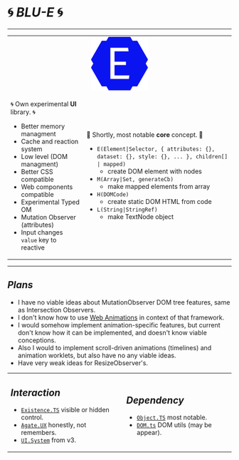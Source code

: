 # 🌀 *BLU-E* 🌀

---

<table>
<tr>
<td align="center" colspan="2">
<img width="128" alt="Logo" src="./logo/logo-0.png"/>
</td>
</tr>
<tr>
<td>

🌀 Own experimental **UI** library. 🌀

- Better memory managment
- Cache and reaction system
- Low level (DOM managment)
- Better CSS compatible
- Web components compatible
- Experimental Typed OM
- Mutation Observer (attributes)
- Input changes `value` key to reactive

</td>
<td>

🔌 Shortly, most notable **core** concept. 🔌

- `E(Element|Selector, { attributes: {}, dataset: {}, style: {}, ... }, children[] | mapped)`
   - create DOM element with nodes
- `M(Array|Set, generateCb)`
   - make mapped elements from array
- `H(DOMCode)`
   - create static DOM HTML from code
- `L(String|StringRef)`
   - make TextNode object

</td>
</tr>
</table>

---

## *Plans*

- I have no viable ideas about MutationObserver DOM tree features, same as Intersection Observers.
- I don't know how to use [Web Animations](https://developer.mozilla.org/en-US/docs/Web/API/Web_Animations_API) in context of that framework.
- I would somehow implement animation-specific features, but current don't know how it can be implemented, and doesn't know viable conceptions.
- Also I would to implement scroll-driven animations (timelines) and animation worklets, but also have no any viable ideas.
- Have very weak ideas for ResizeObserver's.

<table>
<tr>
<td>

## *Interaction*

- [`Existence.TS`](https://github.com/unite-2-re/existence.core) visible or hidden control.
- [`Agate.UX`](https://github.com/unite-2-re/agate.ux) honestly, not remembers.
- [`UI.System`](https://github.com/unite-2-re/ui.system) from v3.

</td>
<td>

## *Dependency*

- [`Object.TS`](https://github.com/unite-2-re/object.ts) most notable.
- [`DOM.ts`](https://github.com/unite-2-re/dom.ts) DOM utils (may be appear).

</td>
</tr>
</table>
